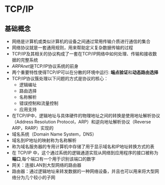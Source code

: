 # TCP/IP

## 基础概念

* 网络是计算机或类似计算机的设备之间通过常用传输介质进行通信的集合
* 网络协议就是一套通用规则，用来帮助定义复杂数据传输的过程
* TCP/IP及其相关的协议构成了一套在TCP/IP网络中如何处理、传输和接收数据的完整系统
* *ARPAnet*是TCP/IP协议系统的前身
* 两个重要特性使得TCP/IP可以在分散的环境中运行: **端点验证**和**动态路由选择**
* TCP/IP协议簇处理以下问题的方式是协议的核心：
  * 逻辑编址
  * 路由选择
  * 名称解析
  * 错误控制和流量控制
  * 应用支持
* 在TCP/IP中，逻辑地址与具体硬件的物理地址之间的转换是使用地址解析协议（Address Resolution Protocol，ARP）和逆向地址解析协议（Reverse ARP，RARP）实现的
* 域名系统（Domain Name System，DNS）
* 域名到IP地址的映射称为名称解析
* 称为域名服务器的专用计算机中存储了用于显示域名和IP地址转换方式的表
* 在 TCP/IP 中，这个通过系统的逻辑通道实现从网络到应用程序的接口被称为**端口**,每个端口有一个用于识别该端口的数字
* 网关：连接LAN到大型网络的路由器
* 路由器：通过逻辑地址来转发数据的一种网络设备，并且也可以用来将大型网络分为几个较小的子网
